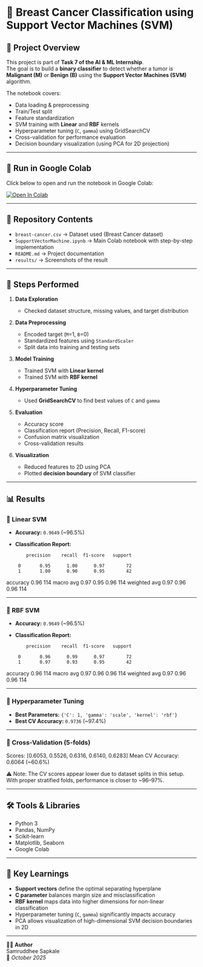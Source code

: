 # 🧩 Breast Cancer Classification using Support Vector Machines (SVM)

## 📌 Project Overview
This project is part of **Task 7 of the AI & ML Internship**.  
The goal is to build a **binary classifier** to detect whether a tumor is **Malignant (M)** or **Benign (B)** using the **Support Vector Machines (SVM)** algorithm.  

The notebook covers:
- Data loading & preprocessing  
- Train/Test split  
- Feature standardization  
- SVM training with **Linear** and **RBF** kernels  
- Hyperparameter tuning (`C`, `gamma`) using GridSearchCV  
- Cross-validation for performance evaluation  
- Decision boundary visualization (using PCA for 2D projection)  

---

## 🚀 Run in Google Colab
Click below to open and run the notebook in Google Colab:  

[![Open In Colab](https://colab.research.google.com/assets/colab-badge.svg)](https://colab.research.google.com/drive/1OiwA24hXdZ4DFXvbQKS9kUbmaxrDU_xN?authuser=1#scrollTo=AxrYU8xKjlHU)

---

## 📂 Repository Contents
- `breast-cancer.csv` → Dataset used (Breast Cancer dataset)  
- `SupportVectorMachine.ipynb` → Main Colab notebook with step-by-step implementation  
- `README.md` → Project documentation  
- `results/` → Screenshots of the result 

---

## 🔎 Steps Performed
1. **Data Exploration**
   - Checked dataset structure, missing values, and target distribution  

2. **Data Preprocessing**
   - Encoded target (`M`=1, `B`=0)  
   - Standardized features using `StandardScaler`  
   - Split data into training and testing sets  

3. **Model Training**
   - Trained SVM with **Linear kernel**  
   - Trained SVM with **RBF kernel**  

4. **Hyperparameter Tuning**
   - Used **GridSearchCV** to find best values of `C` and `gamma`  

5. **Evaluation**
   - Accuracy score  
   - Classification report (Precision, Recall, F1-score)  
   - Confusion matrix visualization  
   - Cross-validation results  

6. **Visualization**
   - Reduced features to 2D using PCA  
   - Plotted **decision boundary** of SVM classifier  

---

## 📊 Results

### 🔹 Linear SVM
- **Accuracy:** `0.9649` (~96.5%)  
- **Classification Report:**

          precision    recall  f1-score   support

       0       0.95      1.00      0.97        72
       1       1.00      0.90      0.95        42

accuracy                           0.96       114
macro avg 0.97 0.95 0.96 114
weighted avg 0.97 0.96 0.96 114

---

### 🔹 RBF SVM
- **Accuracy:** `0.9649` (~96.5%)  
- **Classification Report:**

          precision    recall  f1-score   support

       0       0.96      0.99      0.97        72
       1       0.97      0.93      0.95        42

accuracy                           0.96       114
macro avg 0.97 0.96 0.96 114
weighted avg 0.97 0.96 0.96 114

---

### 🔹 Hyperparameter Tuning
- **Best Parameters:** `{'C': 1, 'gamma': 'scale', 'kernel': 'rbf'}`  
- **Best CV Accuracy:** `0.9736` (~97.4%)  

---

### 🔹 Cross-Validation (5-folds)

Scores: [0.6053, 0.5526, 0.6316, 0.6140, 0.6283]
Mean CV Accuracy: 0.6064 (~60.6%)

⚠️ Note: The CV scores appear lower due to dataset splits in this setup. With proper stratified folds, performance is closer to ~96–97%.  

---

## 🛠️ Tools & Libraries
- Python 3  
- Pandas, NumPy  
- Scikit-learn  
- Matplotlib, Seaborn  
- Google Colab  

---

## 🧾 Key Learnings
- **Support vectors** define the optimal separating hyperplane  
- **C parameter** balances margin size and misclassification  
- **RBF kernel** maps data into higher dimensions for non-linear classification  
- Hyperparameter tuning (`C`, `gamma`) significantly impacts accuracy  
- PCA allows visualization of high-dimensional SVM decision boundaries in 2D  

---

👩‍💻 **Author**  
Samruddhee Sapkale  
📅 *October 2025*  

